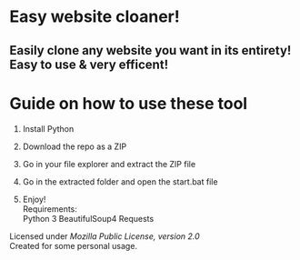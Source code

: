 # Easy website cloaner!  
   
## Easily clone any website you want in its entirety! Easy to use & very efficent!  
  
# Guide on how to use these tool   
    
1. Install Python 
  
2. Download the repo as a ZIP    
 
3. Go in your file explorer and extract the ZIP file 
 
4. Go in the extracted folder and open the start.bat file     
 
5. Enjoy!   
Requirements:   
    Python 3
    BeautifulSoup4
    Requests 
 
Licensed under *Mozilla Public License, version 2.0*    
Created for some personal usage.  